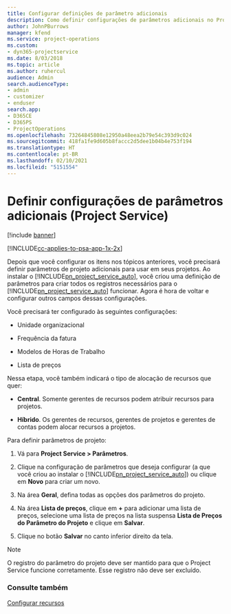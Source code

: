 ```yaml
---
title: Configurar definições de parâmetro adicionais
description: Como definir configurações de parâmetros adicionais no Project Service
author: JohnPBurrows
manager: kfend
ms.service: project-operations
ms.custom:
- dyn365-projectservice
ms.date: 8/03/2018
ms.topic: article
ms.author: ruhercul
audience: Admin
search.audienceType:
- admin
- customizer
- enduser
search.app:
- D365CE
- D365PS
- ProjectOperations
ms.openlocfilehash: 73264845808e12950a48eea2b79e54c393d9c024
ms.sourcegitcommit: 418fa1fe9d605b8faccc2d5dee1b04b4e753f194
ms.translationtype: HT
ms.contentlocale: pt-BR
ms.lasthandoff: 02/10/2021
ms.locfileid: "5151554"
---
```

# <a name="configure-additional-parameter-settings-project-service"></a>Definir configurações de parâmetros adicionais (Project Service)

[!include [banner](../includes/psa-now-project-operations.md)]

[!INCLUDE[cc-applies-to-psa-app-1x-2x](../includes/cc-applies-to-psa-app-1x-2x.md)]

Depois que você configurar os itens nos tópicos anteriores, você precisará definir parâmetros de projeto adicionais para usar em seus projetos. Ao instalar o [!INCLUDE[pn_project_service_auto](../includes/pn-project-service-auto.md)], você criou uma definição de parâmetros para criar todos os registros necessários para o [!INCLUDE[pn_project_service_auto](../includes/pn-project-service-auto.md)] funcionar. Agora é hora de voltar e configurar outros campos dessas configurações.  
  
 Você precisará ter configurado às seguintes configurações:  
  
-   Unidade organizacional  
  
-   Frequência da fatura  
  
-   Modelos de Horas de Trabalho  
  
-   Lista de preços  
 
Nessa etapa, você também indicará o tipo de alocação de recursos que quer:  
  
- **Central**. Somente gerentes de recursos podem atribuir recursos para projetos.  
  
- **Híbrido**. Os gerentes de recursos, gerentes de projetos e gerentes de contas podem alocar recursos a projetos.  
  
 
Para definir parâmetros de projeto:  
  
1. Vá para **Project Service > Parâmetros**.  
  
2. Clique na configuração de parâmetros que deseja configurar (a que você criou ao instalar o [!INCLUDE[pn_project_service_auto](../includes/pn-project-service-auto.md)]) ou clique em **Novo** para criar um novo.  
  
3. Na área **Geral**, defina todas as opções dos parâmetros do projeto.  
  
4. Na área **Lista de preços**, clique em **+** para adicionar uma lista de preços, selecione uma lista de preços na lista suspensa **Lista de Preços do Parâmetro do Projeto** e clique em **Salvar**.  
  
5. Clique no botão **Salvar** no canto inferior direito da tela.  

> [!NOTE]
> O registro do parâmetro do projeto deve ser mantido para que o Project Service funcione corretamente. Esse registro não deve ser excluído.

### <a name="see-also"></a>Consulte também  
 [Configurar recursos](../psa/set-up-resources.md)
